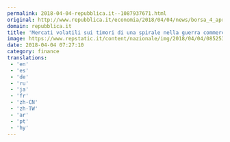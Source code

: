```yaml
---
permalink: 2018-04-04-repubblica.it--1087937671.html
original: http://www.repubblica.it/economia/2018/04/04/news/borsa_4_aprile-192924346/?rss
domain: repubblica.it
title: 'Mercati volatili sui timori di una spirale nella guerra commerciale'
image: https://www.repstatic.it/content/nazionale/img/2018/04/04/085253271-3c1cfd78-5337-4aec-a75b-a3e13d9d8fec.jpg
date: 2018-04-04 07:27:10
category: finance
translations: 
 - 'en'
 - 'es'
 - 'de'
 - 'ru'
 - 'ja'
 - 'fr'
 - 'zh-CN'
 - 'zh-TW'
 - 'ar'
 - 'pt'
 - 'hy'
---
```


